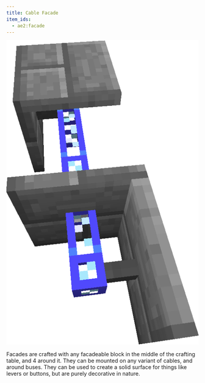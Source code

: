 ```yaml
---
title: Cable Facade
item_ids:
  - ae2:facade
---
```


![A picture of some stone brick facades.](../../../public/assets/large/facade.png)

Facades are crafted with any facadeable block in the middle of the crafting table, and
4 <ItemLink id="cable_anchor" /> around it. They can be mounted on any variant of cables, and
around buses. They can be used to create a solid surface for things like levers or buttons,
but are purely decorative in nature.

